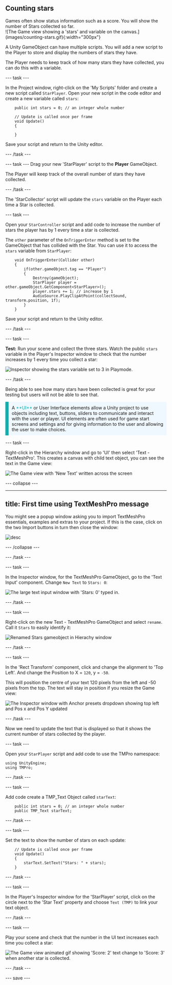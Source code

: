 ## Counting stars

<div style="display: flex; flex-wrap: wrap">
<div style="flex-basis: 200px; flex-grow: 1; margin-right: 15px;">
Games often show status information such as a score. You will show the number of Stars collected so far.
</div>
<div>
![The Game view showing a 'stars' and variable on the canvas.](images/counting-stars.gif){:width="300px"}
</div>
</div>

A Unity GameObject can have multiple scripts. You will add a new script to the Player to store and display the numbers of stars they have. 

The Player needs to keep track of how many stars they have collected, you can do this with a variable. 

--- task ---

In the Project window, right-click on the 'My Scripts' folder and create a new script called `StarPlayer`. Open your new script in the code editor and create a new variable called `stars`:

```
    public int stars = 0; // an integer whole number

    // Update is called once per frame
    void Update()
    {
        
    }
```

Save your script and return to the Unity editor.

--- /task ---

--- task ---
Drag your new 'StarPlayer' script to the **Player** GameObject. 

The Player will keep track of the overall number of stars they have collected.

--- /task ---

The 'StarCollector' script will update the `stars` variable on the Player each time a Star is collected.

--- task ---

Open your `StarController` script and add code to increase the number of stars the player has by 1 every time a star is collected. 

The `other` parameter of the `OnTriggerEnter` method is set to the GameObject that has collided with the Star. You can use it to access the `stars` variable from `StarPlayer`: 

```
    void OnTriggerEnter(Collider other)
    {
        if(other.gameObject.tag == "Player")
        {
            Destroy(gameObject);
            StarPlayer player = other.gameObject.GetComponent<StarPlayer>();
            player.stars += 1; // increase by 1
            AudioSource.PlayClipAtPoint(collectSound, transform.position, 1f);
        }
    }
```

Save your script and return to the Unity editor.

--- /task ---

--- task ---

**Test:** Run your scene and collect the three stars. Watch the public `stars` variable in the Player's Inspector window to check that the number increases by 1 every time you collect a star: 

![Inspector showing the stars variable set to 3 in Playmode.](images/stars-inspector.png)

--- /task ---

Being able to see how many stars have been collected is great for your testing but users will not be able to see that. 

<p style="border-left: solid; border-width:10px; border-color: #0faeb0; background-color: aliceblue; padding: 10px;">
A <span style="color: #0faeb0">**UI**</span> or User Interface elements allow a Unity project to use objects including text, buttons, sliders to communicate and interact with the user or player. UI elements are often used for game start screens and settings and for giving information to the user and allowing the user to make choices. 
</p>

--- task ---

Right-click in the Hierarchy window and go to 'UI' then select 'Text - TextMeshPro'. This creates a canvas with child text object, you can see the text in the Game view:

![The Game view with 'New Text' written across the screen](images/new-text.png)

--- collapse ---

---
title: First time using TextMeshPro message
---

You might see a popup window asking you to import TextMeshPro essentials, examples and extras to your project. If this is the case, click on the two Import buttons in turn then close the window:

![desc](images/TMP-importer.png)

--- /collapse ---

--- /task ---

--- task ---

In the Inspector window, for the TextMeshPro GameObject, go to the 'Text Input' component. Change `New Text` to `Stars: 0`:

![The large text input window with 'Stars: 0' typed in.](images/stars-start-text.png)

--- /task ---

--- task ---

Right-click on the new Text - TextMeshPro GameObject and select `rename`. Call it `Stars` to easily identify it:

![Renamed Stars gameobject in Hierachy window](images/stars-gameobject.png)

--- /task ---

--- task ---

In the 'Rect Transform' component, click and change the alignment to 'Top Left'. And change the Position to X = `120`, y = `-50`.

This will position the centre of your text 120 pixels from the left and -50 pixels from the top. The text will stay in position if you resize the Game view:

![The Inspector window with Anchor presets dropdown showing top left and Pos x and Pos Y updated](images/reposition-text.png)


--- /task ---

Now we need to update the text that is displayed so that it shows the current number of stars collected by the player.

--- task ---

Open your `StarPlayer` script and add code to use the TMPro namespace:

```
using UnityEngine;
using TMPro;
```

--- /task ---

--- task ---

Add code create a TMP_Text Object called `starText`: 

```
    public int stars = 0; // an integer whole number
    public TMP_Text starText;

```

--- /task ---

--- task ---

Set the text to show the number of stars on each update:


```
    // Update is called once per frame
    void Update()
    {
        starText.SetText("Stars: " + stars);
    }
```

--- /task ---

--- task ---

In the Player's Inspector window for the 'StarPlayer' script, click on the circle next to the 'Star Text' property and choose `Text (TMP)` to link your text object. 

--- /task ---

--- task ---

Play your scene and check that the number in the UI text increases each time you collect a star: 

![The Game view animated gif showing 'Score: 2' text change to 'Score: 3' when another star is collected.](images/counting-stars.gif)

--- /task ---

--- save ---


